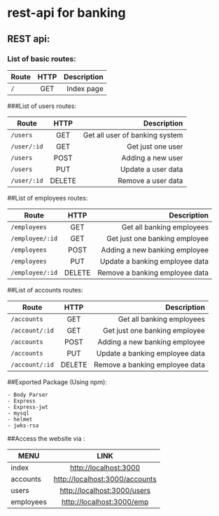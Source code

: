 # rest-api for banking

##  REST api:
### List of basic routes:

|Route	|HTTP	| Description	|
| ----- |:---:| -----------:|
|`/`		|GET	|Index page		|

###List of users routes:

|Route	|HTTP		| Description				|
| ------|:-----:| -----------------:|
|`/users`	|GET		|Get all user of banking system	|
|`/user/:id`|GET		|Get just one user			|
|`/users`	|POST		|Adding a new user			|
|`/users`	|PUT		|Update a user data			|
|`/user/:id`|DELETE	|Remove a user data			|

##List of employees routes:

|Route		|HTTP		| Description				|
| ------- |:-----:| -----------------:|
|`/employees`	|GET		|Get all banking employees		|
|`/employee/:id`	|GET		|Get just one banking employee	|
|`/employees`	|POST		|Adding a new banking employee	|
|`/employees`	|PUT		|Update a banking employee data	|
|`/employee/:id`	|DELETE	|Remove a banking employee data	|

##List of accounts routes:

|Route		|HTTP		| Description				|
| ------- |:-----:| -----------------:|
|`/accounts`	|GET		|Get all banking employees		|
|`/account/:id`	|GET		|Get just one banking employee	|
|`/accounts`	|POST		|Adding a new banking employee	|
|`/accounts`	|PUT		|Update a banking employee data	|
|`/account/:id`	|DELETE	|Remove a banking employee data	|

##Exported Package (Using npm):

```
- Body Parser
- Express
- Express-jwt
- mysql
- helmet
- jwks-rsa
```

##Access the website via :

| MENU	|	LINK								|
| ----- |:-------------------:|
|index	|[http://localhost:3000](http://localhost:3000)		|
|accounts	|[http://localhost:3000/accounts](http://localhost:3000/accounts)	|
|users	|[http://localhost:3000/users](http://localhost:3000/users)	|
|employees	|[http://localhost:3000/emp](http://localhost:3000/employees)		|
